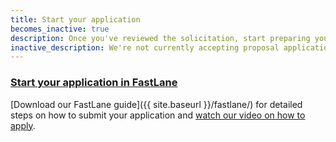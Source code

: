 ```yaml
---
title: Start your application
becomes_inactive: true
description: Once you've reviewed the solicitation, start preparing your Phase I application in FastLane.
inactive_description: We're not currently accepting proposal applications, but you can check out our most recent [SBIR solicitation](https://www.nsf.gov/pubs/2017/nsf17544/nsf17544.htm) and [STTR solicitation](https://www.nsf.gov/pubs/2017/nsf17545/nsf17545.htm). 
---
```


### [Start your application in FastLane](#)

[Download our FastLane guide]({{ site.baseurl }}/fastlane/) for detailed steps on how to submit your application and [watch our video on how to apply](https://www.youtube.com/watch?v=-0lhmfczIJ8&feature=youtu.be).

